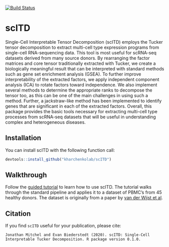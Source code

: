 
<!-- README.md is generated from README.Rmd. Please edit that file -->

<!-- badges: start -->
[![Build Status](https://travis-ci.com/kharchenkolab/scITD.svg?branch=master)](https://travis-ci.com/github/kharchenkolab/scITD)
<!-- badges: end -->

# scITD

Single-Cell Interpretable Tensor Decomposition (scITD) employs the
Tucker tensor decomposition to extract multi-cell type expression
programs from single-cell RNA-sequencing data. This tool is most useful
for scRNA-seq datasets derived from many source donors. By rearranging
the factor matrices and core tensor traditionally extracted with Tucker,
we create a biologically meaningful result that can be interpreted with
standard methods such as gene set enrichment analysis (GSEA). To further
improve interpretability of the extracted factors, we apply independent
component analysis (ICA) to rotate factors toward independence. We also
implement several methods to determine the appropriate ranks to
decompose the tensor too, as this can be one of the main challenges in
using such a method. Further, a jackstraw-like method has been
implemented to identify genes that are significant in each of the
extracted factors. Overall, this package provides the basic tools
necessary for extracting multi-cell type processes from scRNA-seq
datasets that will be useful in understanding complex and heterogeneous
diseases.

## Installation

You can install scITD with the following function call:

``` r
devtools::install_github("kharchenkolab/scITD")
```

## Walkthrough

Follow the [guided
tutorial](https://htmlpreview.github.io/?https://raw.githubusercontent.com/kharchenkolab/scITD//master/doc/walkthrough.html)
to learn how to use scITD. The tutorial walks through the standard
pipeline and applies it to a dataset of PBMC’s from 45 healthy donors.
The dataset is originally from a paper by [van der Wijst et
al](https://www.ncbi.nlm.nih.gov/pmc/articles/PMC5905669/).


## Citation

If you find `scITD` useful for your publication, please cite:

```
Jonathan Mitchel and Evan Biederstedt (2020). scITD: Single-Cell
Interpretable Tucker Decomposition. R package version 0.1.0.
```


